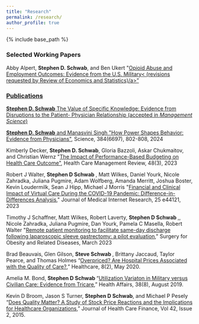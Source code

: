 ```yaml
---
title: "Research"
permalink: /research/
author_profile: true
---
```


{% include base_path %}


<H3>Selected Working Papers </H3>




Abby Alpert, <b>Stephen D. Schwab</b>, and Ben Ukert "<a href="https://www.nber.org/papers/w30110">Opioid Abuse and Employment Outcomes: Evidence from the U.S. Military< (revisions requested by Review of Economics and Statistics)/a>”  



<H3>Publications</H3>

<b>Stephen D. Schwab</b> The Value of Specific Knowledge: Evidence from Disruptions to the Patient-
  Physician Relationship (accepted in _Management Science_)

<b>Stephen D. Schwab</b> and Manasvini Singh "<a href="https://www.science.org/doi/10.1126/science.adl3835">How Power Shapes Behavior: Evidence from Physicians"</a>, Science, 384(6697), 802-808, 2024

Kimberly Decker, <b>Stephen D. Schwab</b>,  Gloria Bazzoli, Askar Chukmaitov, and Christian Wernz "<a href="https://journals.lww.com/hcmrjournal/fulltext/2023/07000/Impact_of_performance_based_budgeting_on_quality.6.aspx">The Impact of Performance-Based Budgeting on Health Care Outcome"</a>, Health Care Management Review, 48(3),  2023
  
Robert J Walter,  <b>Stephen D Schwab </b>, Matt Wilkes, Daniel Yourk, Nicole Zahradka, Juliana Pugmire, Adam Wolfberg, Amanda Merritt, Joshua Boster, Kevin Loudermilk, Sean J Hipp, Michael J Morris "<a href="https://www.jmir.org/2023/1/e44121/">Financial and Clinical Impact of Virtual Care During the COVID-19 Pandemic: Difference-in-Differences Analysis</a>," Journal of Medical Internet Research, 25 e44121, 2023
  <br>
  
Timothy J Schaffner, Matt Wilkes, Robert Laverty, <b>Stephen D Schwab </b>,, Nicole Zahradka, Juliana Pugmire, Dan Yourk, Pamela C Masella, Robert Walter "<a href="https://www.sciencedirect.com/science/article/pii/S1550728923001223">Remote patient monitoring to facilitate same-day discharge following laparoscopic sleeve gastrectomy: a pilot evaluation</a>," Surgery for Obesity and Related Diseases, March 2023

Brad Beauvais, Glen Gilson, <b>Steve Schwab </b>, Brittany Jaccaud, Taylor Pearce, and Thomas Holmes “<a href="https://www.mdpi.com/2227-9032/8/2/135">Overpriced? Are Hospital Prices Associated with the Quality of Care?</a>,” Healthcare, 8(2), May 2020.
<br>

Amelia M. Bond, <b>Stephen D Schwab </b>“<a href="https://www.healthaffairs.org/doi/10.1377/hlthaff.2019.00298">Utilization Variaton in Military versus Civilian Care: Evidence from Tricare</a>,” Health Affairs, 38(8), August 2019.
<br>

Kevin D Broom, Jason S Turner, <b>Stephen D Schwab</b>, and Michael P Pesely “<a href="http://healthfinancejournal.com/~junland/index.php/johcf/article/view/40">Does Quality Matter? A Study of Stock Price Reactions and the Implications for Healthcare Organizations</a>,” Journal of Health Care Finance, Vol 42, Issue 2, 2015.
